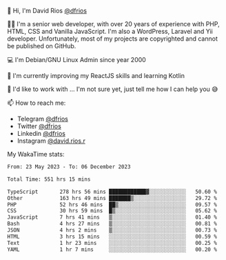👋 Hi, I'm David Rios [@dfrios](https://github.com/dfrios)

👨‍💻 I'm a senior web developer, with over 20 years of experience with PHP, HTML, CSS and Vanilla JavaScript. I'm also a WordPress, Laravel and Yii developer. Unfortunately, most of my projects are copyrighted and cannot be published on GitHub.

💻 I'm Debian/GNU Linux Admin since year 2000

🌱 I'm currently improving my ReactJS skills and learning Kotlin

💞️ I'd like to work with ... I'm not sure yet, just tell me how I can help you 😅


📫 How to reach me:
* Telegram [@dfrios](https://t.me/dfrios)
* Twitter [@dfrios](https://twitter.com/dfrios)
* Linkedin [@dfrios](https://linkedin.com/in/dfrios)
* Instagram [@david.rios.r](https://instagram.com/david.rios.r)



My WakaTime stats:
<!--START_SECTION:waka-->

```txt
From: 23 May 2023 - To: 06 December 2023

Total Time: 551 hrs 15 mins

TypeScript       278 hrs 56 mins ████████████▓░░░░░░░░░░░░   50.60 %
Other            163 hrs 49 mins ███████▒░░░░░░░░░░░░░░░░░   29.72 %
PHP              52 hrs 46 mins  ██▒░░░░░░░░░░░░░░░░░░░░░░   09.57 %
CSS              30 hrs 59 mins  █▒░░░░░░░░░░░░░░░░░░░░░░░   05.62 %
JavaScript       7 hrs 41 mins   ▒░░░░░░░░░░░░░░░░░░░░░░░░   01.40 %
Bash             4 hrs 27 mins   ▒░░░░░░░░░░░░░░░░░░░░░░░░   00.81 %
JSON             4 hrs 2 mins    ▒░░░░░░░░░░░░░░░░░░░░░░░░   00.73 %
HTML             3 hrs 15 mins   ░░░░░░░░░░░░░░░░░░░░░░░░░   00.59 %
Text             1 hr 23 mins    ░░░░░░░░░░░░░░░░░░░░░░░░░   00.25 %
YAML             1 hr 7 mins     ░░░░░░░░░░░░░░░░░░░░░░░░░   00.20 %
```

<!--END_SECTION:waka-->
